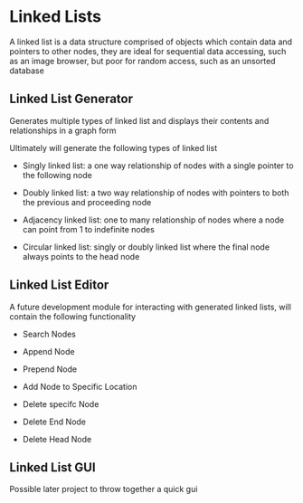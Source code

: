 # Linked Lists
A linked list is a data structure comprised of objects which contain data and pointers to other nodes, they are ideal for sequential data accessing, such as an image browser, but poor for random access, such as an unsorted database


## Linked List Generator
Generates multiple types of linked list and displays their contents and relationships in a graph form 

Ultimately will generate the following types of linked list

- Singly linked list: a one way relationship of nodes with a single pointer to the following node 

- Doubly linked list: a two way relationship of nodes with pointers to both the previous and proceeding node

- Adjacency linked list: one to many relationship of nodes where a node can point from 1 to indefinite nodes

- Circular linked list: singly or doubly linked list where the final node always points to the head node

## Linked List Editor
A future development module for interacting with generated linked lists, will contain the following functionality

- Search Nodes

- Append Node

- Prepend Node

- Add Node to Specific Location

- Delete specifc Node

- Delete End Node

- Delete Head Node


## Linked List GUI

Possible later project to throw together a quick gui 
